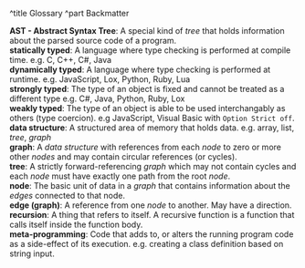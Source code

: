 ^title Glossary
^part Backmatter

**AST - Abstract Syntax Tree**: A special kind of *tree* that holds information about the parsed source code of a program.    
**statically typed**: A language where type checking is performed at compile time. e.g. C, C++, C#, Java    
**dynamically typed**: A language where type checking is performed at runtime. e.g. JavaScript, Lox, Python, Ruby, Lua    
**strongly typed**: The type of an object is fixed and cannot be treated as a different type e.g. C#, Java, Python, Ruby, Lox    
**weakly typed**: The type of an object is able to be used interchangably as others (type coercion). e.g JavaScript, Visual Basic with `Option Strict off`.    
**data structure**: A structured area of memory that holds data. e.g. array, list, *tree*, *graph*    
**graph**: A *data structure* with references from each *node* to zero or more other *nodes* and may contain circular references (or cycles).    
**tree**: A strictly forward-referencing *graph* which may not contain cycles and each *node* must have exactly one path from the root *node*.    
**node**: The basic unit of data in a *graph* that contains information about the *edges* connected to that node.    
**edge (graph)**: A reference from one *node* to another. May have a direction.    
**recursion**: A thing that refers to itself.  A recursive function is a function that calls itself inside the function body.    
**meta-programming**: Code that adds to, or alters the running program code as a side-effect of its execution.  e.g. creating a class definition based on string input.    

